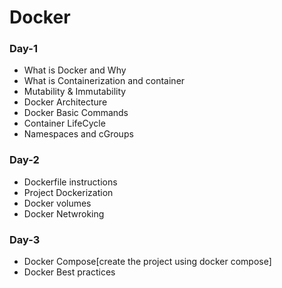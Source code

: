 # Docker
### Day-1
- What is Docker and Why
- What is Containerization and container
- Mutability & Immutability
- Docker Architecture
- Docker Basic Commands
- Container LifeCycle
- Namespaces and cGroups
### Day-2
- Dockerfile instructions
- Project Dockerization
- Docker volumes
- Docker Netwroking
### Day-3
- Docker Compose[create the project using docker compose]
- Docker Best practices